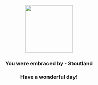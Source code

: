 <p align="center">
    <img src="https://raw.githubusercontent.com/PokeAPI/sprites/master/sprites/pokemon/508.png" width="150" height="150">
</p>
<h3 align="center">You were embraced by - <b>Stoutland</b></h3>
<h3 align="center">Have a wonderful day!</h3>
